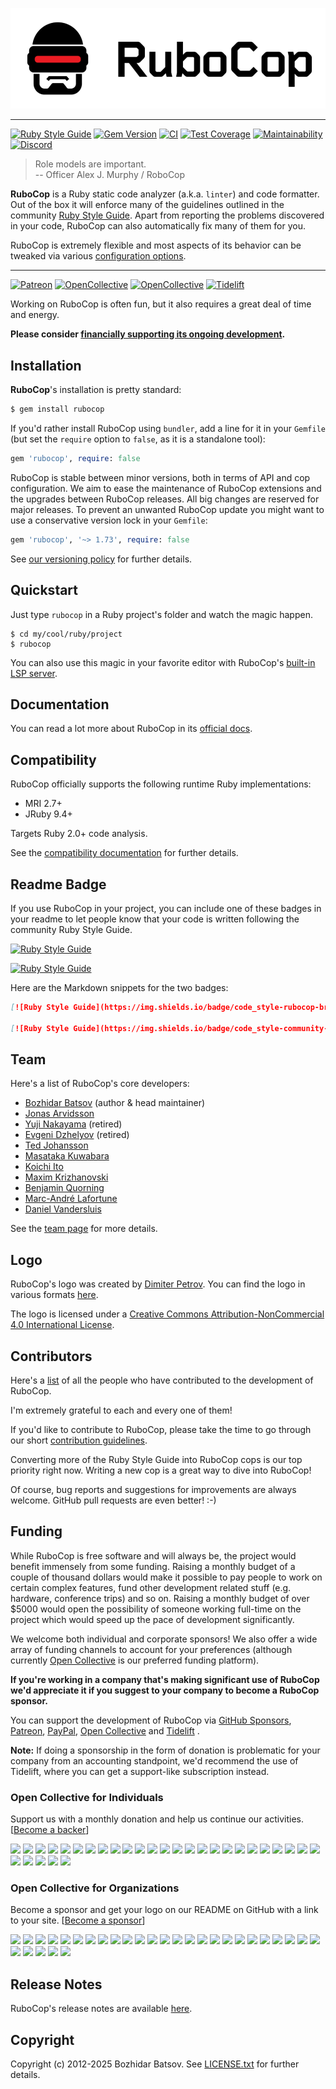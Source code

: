 <p align="center">
  <img src="https://raw.githubusercontent.com/rubocop/rubocop/master/logo/rubo-logo-horizontal-white.png" alt="RuboCop Logo"/>
</p>

----------
[![Ruby Style Guide](https://img.shields.io/badge/code_style-rubocop-brightgreen.svg)](https://github.com/rubocop/rubocop)
[![Gem Version](https://badge.fury.io/rb/rubocop.svg)](https://badge.fury.io/rb/rubocop)
[![CI](https://github.com/rubocop/rubocop/actions/workflows/rubocop.yml/badge.svg)](https://github.com/rubocop/rubocop/actions/workflows/rubocop.yml)
[![Test Coverage](https://api.codeclimate.com/v1/badges/d2d67f728e88ea84ac69/test_coverage)](https://codeclimate.com/github/rubocop/rubocop/test_coverage)
[![Maintainability](https://api.codeclimate.com/v1/badges/d2d67f728e88ea84ac69/maintainability)](https://codeclimate.com/github/rubocop/rubocop/maintainability)
[![Discord](https://img.shields.io/badge/chat-on%20discord-7289da.svg?sanitize=true)](https://discord.gg/wJjWvGRDmm)

> Role models are important. <br/>
> -- Officer Alex J. Murphy / RoboCop

**RuboCop** is a Ruby static code analyzer (a.k.a. `linter`) and code formatter. Out of the box it
will enforce many of the guidelines outlined in the community [Ruby Style
Guide](https://rubystyle.guide). Apart from reporting the problems discovered in your code,
RuboCop can also automatically fix many of them for you.

RuboCop is extremely flexible and most aspects of its behavior can be tweaked via various
[configuration options](https://github.com/rubocop/rubocop/blob/master/config/default.yml).

----------
[![Patreon](https://img.shields.io/badge/patreon-donate-orange.svg)](https://www.patreon.com/bbatsov)
[![OpenCollective](https://opencollective.com/rubocop/backers/badge.svg)](#open-collective-for-individuals)
[![OpenCollective](https://opencollective.com/rubocop/sponsors/badge.svg)](#open-collective-for-organizations)
[![Tidelift](https://tidelift.com/badges/package/rubygems/rubocop)](https://tidelift.com/subscription/pkg/rubygems-rubocop?utm_source=rubygems-rubocop&utm_medium=referral&utm_campaign=readme)

Working on RuboCop is often fun, but it also requires a great deal of time and energy.

**Please consider [financially supporting its ongoing development](#funding).**

## Installation

**RuboCop**'s installation is pretty standard:

```sh
$ gem install rubocop
```

If you'd rather install RuboCop using `bundler`, add a line for it in your `Gemfile` (but set the `require` option to `false`, as it is a standalone tool):

```rb
gem 'rubocop', require: false
```

RuboCop is stable between minor versions, both in terms of API and cop configuration.
We aim to ease the maintenance of RuboCop extensions and the upgrades between RuboCop
releases. All big changes are reserved for major releases.
To prevent an unwanted RuboCop update you might want to use a conservative version lock
in your `Gemfile`:

```rb
gem 'rubocop', '~> 1.73', require: false
```

See [our versioning policy](https://docs.rubocop.org/rubocop/versioning.html) for further details.

## Quickstart

Just type `rubocop` in a Ruby project's folder and watch the magic happen.

```
$ cd my/cool/ruby/project
$ rubocop
```

You can also use this magic in your favorite editor with RuboCop's [built-in LSP server](https://docs.rubocop.org/rubocop/usage/lsp.html).

## Documentation

You can read a lot more about RuboCop in its [official docs](https://docs.rubocop.org).

## Compatibility

RuboCop officially supports the following runtime Ruby implementations:

* MRI 2.7+
* JRuby 9.4+

Targets Ruby 2.0+ code analysis.

See the [compatibility documentation](https://docs.rubocop.org/rubocop/compatibility.html) for further details.

## Readme Badge

If you use RuboCop in your project, you can include one of these badges in your readme to let people know that your code is written following the community Ruby Style Guide.

[![Ruby Style Guide](https://img.shields.io/badge/code_style-rubocop-brightgreen.svg)](https://github.com/rubocop/rubocop)

[![Ruby Style Guide](https://img.shields.io/badge/code_style-community-brightgreen.svg)](https://rubystyle.guide)


Here are the Markdown snippets for the two badges:

``` markdown
[![Ruby Style Guide](https://img.shields.io/badge/code_style-rubocop-brightgreen.svg)](https://github.com/rubocop/rubocop)

[![Ruby Style Guide](https://img.shields.io/badge/code_style-community-brightgreen.svg)](https://rubystyle.guide)
```

## Team

Here's a list of RuboCop's core developers:

* [Bozhidar Batsov](https://github.com/bbatsov) (author & head maintainer)
* [Jonas Arvidsson](https://github.com/jonas054)
* [Yuji Nakayama](https://github.com/yujinakayama) (retired)
* [Evgeni Dzhelyov](https://github.com/edzhelyov) (retired)
* [Ted Johansson](https://github.com/drenmi)
* [Masataka Kuwabara](https://github.com/pocke)
* [Koichi Ito](https://github.com/koic)
* [Maxim Krizhanovski](https://github.com/darhazer)
* [Benjamin Quorning](https://github.com/bquorning)
* [Marc-André Lafortune](https://github.com/marcandre)
* [Daniel Vandersluis](https://github.com/dvandersluis)

See the [team page](https://docs.rubocop.org/rubocop/about/team.html) for more details.

## Logo

RuboCop's logo was created by [Dimiter Petrov](https://www.chadomoto.com/). You can find the logo in various
formats [here](https://github.com/rubocop/rubocop/tree/master/logo).

The logo is licensed under a
[Creative Commons Attribution-NonCommercial 4.0 International License](https://creativecommons.org/licenses/by-nc/4.0/deed.en_GB).

## Contributors

Here's a [list](https://github.com/rubocop/rubocop/graphs/contributors) of
all the people who have contributed to the development of RuboCop.

I'm extremely grateful to each and every one of them!

If you'd like to contribute to RuboCop, please take the time to go
through our short
[contribution guidelines](CONTRIBUTING.md).

Converting more of the Ruby Style Guide into RuboCop cops is our top
priority right now. Writing a new cop is a great way to dive into RuboCop!

Of course, bug reports and suggestions for improvements are always
welcome. GitHub pull requests are even better! :-)

## Funding

While RuboCop is free software and will always be, the project would benefit immensely from some funding.
Raising a monthly budget of a couple of thousand dollars would make it possible to pay people to work on
certain complex features, fund other development related stuff (e.g. hardware, conference trips) and so on.
Raising a monthly budget of over $5000 would open the possibility of someone working full-time on the project
which would speed up the pace of development significantly.

We welcome both individual and corporate sponsors! We also offer a
wide array of funding channels to account for your preferences
(although
currently [Open Collective](https://opencollective.com/rubocop) is our
preferred funding platform).

**If you're working in a company that's making significant use of RuboCop we'd appreciate it if you suggest to your company
to become a RuboCop sponsor.**

You can support the development of RuboCop via
[GitHub Sponsors](https://github.com/sponsors/bbatsov),
[Patreon](https://www.patreon.com/bbatsov),
[PayPal](https://paypal.me/bbatsov),
[Open Collective](https://opencollective.com/rubocop)
and [Tidelift](https://tidelift.com/subscription/pkg/rubygems-rubocop?utm_source=rubygems-rubocop&utm_medium=referral&utm_campaign=readme)
.

**Note:** If doing a sponsorship in the form of donation is problematic for your company from an accounting standpoint, we'd recommend
the use of Tidelift, where you can get a support-like subscription instead.

### Open Collective for Individuals

Support us with a monthly donation and help us continue our activities. [[Become a backer](https://opencollective.com/rubocop#backer)]

<a href="https://opencollective.com/rubocop/individual/0/website" target="_blank"><img src="https://opencollective.com/rubocop/individual/0/avatar.svg"></a>
<a href="https://opencollective.com/rubocop/individual/1/website" target="_blank"><img src="https://opencollective.com/rubocop/individual/1/avatar.svg"></a>
<a href="https://opencollective.com/rubocop/individual/2/website" target="_blank"><img src="https://opencollective.com/rubocop/individual/2/avatar.svg"></a>
<a href="https://opencollective.com/rubocop/individual/3/website" target="_blank"><img src="https://opencollective.com/rubocop/individual/3/avatar.svg"></a>
<a href="https://opencollective.com/rubocop/individual/4/website" target="_blank"><img src="https://opencollective.com/rubocop/individual/4/avatar.svg"></a>
<a href="https://opencollective.com/rubocop/individual/5/website" target="_blank"><img src="https://opencollective.com/rubocop/individual/5/avatar.svg"></a>
<a href="https://opencollective.com/rubocop/individual/6/website" target="_blank"><img src="https://opencollective.com/rubocop/individual/6/avatar.svg"></a>
<a href="https://opencollective.com/rubocop/individual/7/website" target="_blank"><img src="https://opencollective.com/rubocop/individual/7/avatar.svg"></a>
<a href="https://opencollective.com/rubocop/individual/8/website" target="_blank"><img src="https://opencollective.com/rubocop/individual/8/avatar.svg"></a>
<a href="https://opencollective.com/rubocop/individual/9/website" target="_blank"><img src="https://opencollective.com/rubocop/individual/9/avatar.svg"></a>
<a href="https://opencollective.com/rubocop/individual/10/website" target="_blank"><img src="https://opencollective.com/rubocop/individual/10/avatar.svg"></a>
<a href="https://opencollective.com/rubocop/individual/11/website" target="_blank"><img src="https://opencollective.com/rubocop/individual/11/avatar.svg"></a>
<a href="https://opencollective.com/rubocop/individual/12/website" target="_blank"><img src="https://opencollective.com/rubocop/individual/12/avatar.svg"></a>
<a href="https://opencollective.com/rubocop/individual/13/website" target="_blank"><img src="https://opencollective.com/rubocop/individual/13/avatar.svg"></a>
<a href="https://opencollective.com/rubocop/individual/14/website" target="_blank"><img src="https://opencollective.com/rubocop/individual/14/avatar.svg"></a>
<a href="https://opencollective.com/rubocop/individual/15/website" target="_blank"><img src="https://opencollective.com/rubocop/individual/15/avatar.svg"></a>
<a href="https://opencollective.com/rubocop/individual/16/website" target="_blank"><img src="https://opencollective.com/rubocop/individual/16/avatar.svg"></a>
<a href="https://opencollective.com/rubocop/individual/17/website" target="_blank"><img src="https://opencollective.com/rubocop/individual/17/avatar.svg"></a>
<a href="https://opencollective.com/rubocop/individual/18/website" target="_blank"><img src="https://opencollective.com/rubocop/individual/18/avatar.svg"></a>
<a href="https://opencollective.com/rubocop/individual/19/website" target="_blank"><img src="https://opencollective.com/rubocop/individual/19/avatar.svg"></a>
<a href="https://opencollective.com/rubocop/individual/20/website" target="_blank"><img src="https://opencollective.com/rubocop/individual/20/avatar.svg"></a>
<a href="https://opencollective.com/rubocop/individual/21/website" target="_blank"><img src="https://opencollective.com/rubocop/individual/21/avatar.svg"></a>
<a href="https://opencollective.com/rubocop/individual/22/website" target="_blank"><img src="https://opencollective.com/rubocop/individual/22/avatar.svg"></a>
<a href="https://opencollective.com/rubocop/individual/23/website" target="_blank"><img src="https://opencollective.com/rubocop/individual/23/avatar.svg"></a>
<a href="https://opencollective.com/rubocop/individual/24/website" target="_blank"><img src="https://opencollective.com/rubocop/individual/24/avatar.svg"></a>
<a href="https://opencollective.com/rubocop/individual/25/website" target="_blank"><img src="https://opencollective.com/rubocop/individual/25/avatar.svg"></a>
<a href="https://opencollective.com/rubocop/individual/26/website" target="_blank"><img src="https://opencollective.com/rubocop/individual/26/avatar.svg"></a>
<a href="https://opencollective.com/rubocop/individual/27/website" target="_blank"><img src="https://opencollective.com/rubocop/individual/27/avatar.svg"></a>
<a href="https://opencollective.com/rubocop/individual/28/website" target="_blank"><img src="https://opencollective.com/rubocop/individual/28/avatar.svg"></a>
<a href="https://opencollective.com/rubocop/individual/29/website" target="_blank"><img src="https://opencollective.com/rubocop/individual/29/avatar.svg"></a>

### Open Collective for Organizations

Become a sponsor and get your logo on our README on GitHub with a link to your site. [[Become a sponsor](https://opencollective.com/rubocop#sponsor)]

<a href="https://opencollective.com/rubocop/organization/0/website" target="_blank"><img src="https://opencollective.com/rubocop/organization/0/avatar.svg"></a>
<a href="https://opencollective.com/rubocop/organization/1/website" target="_blank"><img src="https://opencollective.com/rubocop/organization/1/avatar.svg"></a>
<a href="https://opencollective.com/rubocop/organization/2/website" target="_blank"><img src="https://opencollective.com/rubocop/organization/2/avatar.svg"></a>
<a href="https://opencollective.com/rubocop/organization/3/website" target="_blank"><img src="https://opencollective.com/rubocop/organization/3/avatar.svg"></a>
<a href="https://opencollective.com/rubocop/organization/4/website" target="_blank"><img src="https://opencollective.com/rubocop/organization/4/avatar.svg"></a>
<a href="https://opencollective.com/rubocop/organization/5/website" target="_blank"><img src="https://opencollective.com/rubocop/organization/5/avatar.svg"></a>
<a href="https://opencollective.com/rubocop/organization/6/website" target="_blank"><img src="https://opencollective.com/rubocop/organization/6/avatar.svg"></a>
<a href="https://opencollective.com/rubocop/organization/7/website" target="_blank"><img src="https://opencollective.com/rubocop/organization/7/avatar.svg"></a>
<a href="https://opencollective.com/rubocop/organization/8/website" target="_blank"><img src="https://opencollective.com/rubocop/organization/8/avatar.svg"></a>
<a href="https://opencollective.com/rubocop/organization/9/website" target="_blank"><img src="https://opencollective.com/rubocop/organization/9/avatar.svg"></a>
<a href="https://opencollective.com/rubocop/organization/10/website" target="_blank"><img src="https://opencollective.com/rubocop/organization/10/avatar.svg"></a>
<a href="https://opencollective.com/rubocop/organization/11/website" target="_blank"><img src="https://opencollective.com/rubocop/organization/11/avatar.svg"></a>
<a href="https://opencollective.com/rubocop/organization/12/website" target="_blank"><img src="https://opencollective.com/rubocop/organization/12/avatar.svg"></a>
<a href="https://opencollective.com/rubocop/organization/13/website" target="_blank"><img src="https://opencollective.com/rubocop/organization/13/avatar.svg"></a>
<a href="https://opencollective.com/rubocop/organization/14/website" target="_blank"><img src="https://opencollective.com/rubocop/organization/14/avatar.svg"></a>
<a href="https://opencollective.com/rubocop/organization/15/website" target="_blank"><img src="https://opencollective.com/rubocop/organization/15/avatar.svg"></a>
<a href="https://opencollective.com/rubocop/organization/16/website" target="_blank"><img src="https://opencollective.com/rubocop/organization/16/avatar.svg"></a>
<a href="https://opencollective.com/rubocop/organization/17/website" target="_blank"><img src="https://opencollective.com/rubocop/organization/17/avatar.svg"></a>
<a href="https://opencollective.com/rubocop/organization/18/website" target="_blank"><img src="https://opencollective.com/rubocop/organization/18/avatar.svg"></a>
<a href="https://opencollective.com/rubocop/organization/19/website" target="_blank"><img src="https://opencollective.com/rubocop/organization/19/avatar.svg"></a>
<a href="https://opencollective.com/rubocop/organization/20/website" target="_blank"><img src="https://opencollective.com/rubocop/organization/20/avatar.svg"></a>
<a href="https://opencollective.com/rubocop/organization/21/website" target="_blank"><img src="https://opencollective.com/rubocop/organization/21/avatar.svg"></a>
<a href="https://opencollective.com/rubocop/organization/22/website" target="_blank"><img src="https://opencollective.com/rubocop/organization/22/avatar.svg"></a>
<a href="https://opencollective.com/rubocop/organization/23/website" target="_blank"><img src="https://opencollective.com/rubocop/organization/23/avatar.svg"></a>
<a href="https://opencollective.com/rubocop/organization/24/website" target="_blank"><img src="https://opencollective.com/rubocop/organization/24/avatar.svg"></a>
<a href="https://opencollective.com/rubocop/organization/25/website" target="_blank"><img src="https://opencollective.com/rubocop/organization/25/avatar.svg"></a>
<a href="https://opencollective.com/rubocop/organization/26/website" target="_blank"><img src="https://opencollective.com/rubocop/organization/26/avatar.svg"></a>
<a href="https://opencollective.com/rubocop/organization/27/website" target="_blank"><img src="https://opencollective.com/rubocop/organization/27/avatar.svg"></a>
<a href="https://opencollective.com/rubocop/organization/28/website" target="_blank"><img src="https://opencollective.com/rubocop/organization/28/avatar.svg"></a>
<a href="https://opencollective.com/rubocop/organization/29/website" target="_blank"><img src="https://opencollective.com/rubocop/organization/29/avatar.svg"></a>

## Release Notes

RuboCop's release notes are available [here](https://github.com/rubocop/rubocop/releases).

## Copyright

Copyright (c) 2012-2025 Bozhidar Batsov. See [LICENSE.txt](LICENSE.txt) for
further details.
